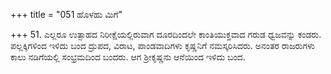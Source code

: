 +++
title = "051 ಹೊಳಹು ಮಿಗೆ"

+++
51. ಎಲ್ಲರೂ ಉತ್ಸಾಹದ ನಿರೀಕ್ಷೆಯಲ್ಲಿರುವಾಗ ದೂರದಿಂದಲೇ ಕಾಂತಿಯುಕ್ತವಾದ ಗರುಡ ಧ್ವಜವನ್ನು ಕಂಡರು. ಪಲ್ಲಕ್ಕಿಗಳಿಂದ ಇಳಿದು ಬಂದ ದ್ರುಪದ, ವಿರಾಟ, ಪಾಂಡವಾದಿಗಳು ಕೃಷ್ಣನಿಗೆ ನಮಸ್ಕರಿಸಿದರು. ಅನಂತರ ರಾಜರುಗಳು ಕಾಲು ನಡಿಗೆಯಲ್ಲಿ ಸಂಭ್ರಮದಿಂದ ಬಂದರು. ಆಗ ಶ್ರೀಕೃಷ್ಣನು ಆನೆಯಿಂದ ಇಳಿದು ಬಂದ.
